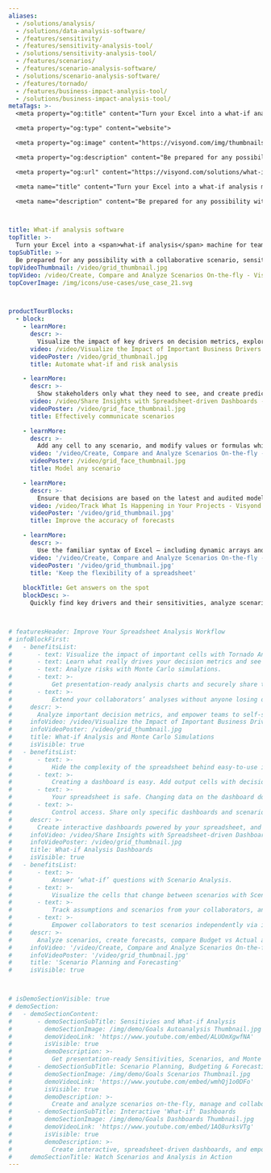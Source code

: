 ```yaml
---
aliases: 
  - /solutions/analysis/
  - /solutions/data-analysis-software/
  - /features/sensitivity/
  - /features/sensitivity-analysis-tool/
  - /solutions/sensitivity-analysis-tool/
  - /features/scenarios/
  - /features/scenario-analysis-software/
  - /solutions/scenario-analysis-software/
  - /features/tornado/
  - /features/business-impact-analysis-tool/
  - /solutions/business-impact-analysis-tool/
metaTags: >-
  <meta property="og:title" content="Turn your Excel into a what-if analysis machine for team players">

  <meta property="og:type" content="website">

  <meta property="og:image" content="https://visyond.com/img/thumbnails/Solutions2022/Thumbnail - Solutions - What-if 2022.png">

  <meta property="og:description" content="Be prepared for any possibility with a collaborative scenario, sensitivity and risk analysis solution that anyone on the team can easily use.">

  <meta property="og:url" content="https://visyond.com/solutions/what-if-analysis/">

  <meta name="title" content="Turn your Excel into a what-if analysis machine for team players">

  <meta name="description" content="Be prepared for any possibility with a collaborative scenario, sensitivity and risk analysis solution that anyone on the team can easily use.">



title: What-if analysis software
topTitle: >-
  Turn your Excel into a <span>what-if analysis</span> machine for team players
topSubTitle: >-
  Be prepared for any possibility with a collaborative scenario, sensitivity and risk analysis solution that anyone on the team can easily use.
topVideoThumbnail: /video/grid_thumbnail.jpg
topVideo: /video/Create, Compare and Analyze Scenarios On-the-fly - Visyond.mp4
topCoverImage: /img/icons/use-cases/use_case_21.svg



productTourBlocks:
  - block:
    - learnMore:
      descr: >-
        Visualize the impact of key drivers on decision metrics, explore their sensitivities, analyze scenarios and variance, and identify risks and opportunities. No code, no macros — just press a button and get results.
      video: /video/Visualize the Impact of Important Business Drivers - Visyond.mp4
      videoPoster: /video/grid_thumbnail.jpg
      title: Automate what-if and risk analysis

    - learnMore:
      descr: >-
        Show stakeholders only what they need to see, and create predictive dashboards for people to play with scenarios, test their own assumptions and forecasts so they will be prepared for ‘what will happen if…’ 
      video: /video/Share Insights with Spreadsheet-driven Dashboards - Visyond.mp4
      videoPoster: /video/grid_face_thumbnail.jpg
      title: Effectively communicate scenarios

    - learnMore:
      descr: >-
        Add any cell to any scenario, and modify values or formulas while keeping the original cell contents intact. Quickly update and combine scenarios, and turn what-if analysis into a collaborative experience.
      video: '/video/Create, Compare and Analyze Scenarios On-the-fly - Visyond.mp4'
      videoPoster: /video/grid_face_thumbnail.jpg
      title: Model any scenario

    - learnMore:
      descr: >-
        Ensure that decisions are based on the latest and audited model. Identify errors, data anomalies, and logical inconsistencies. Track changes, data sources, and feedback from stakeholders.
      video: /video/Track What Is Happening in Your Projects - Visyond.mp4
      videoPoster: '/video/grid_thumbnail.jpg'
      title: Improve the accuracy of forecasts

    - learnMore:
      descr: >-
        Use the familiar syntax of Excel — including dynamic arrays and XLOOKUPs — and quickly analyze the model, its scenarios, and create interactive visualizations for your team.
      video: '/video/Create, Compare and Analyze Scenarios On-the-fly - Visyond.mp4'
      videoPoster: '/video/grid_thumbnail.jpg'
      title: 'Keep the flexibility of a spreadsheet'      
         
    blockTitle: Get answers on the spot
    blockDesc: >-
      Quickly find key drivers and their sensitivities, analyze scenarios, and empower your team to get answers to their what-if questions without wasting time on updating the model and visualizations.



# featuresHeader: Improve Your Spreadsheet Analysis Workflow
# infoBlockFirst:
#   - benefitsList:
#       - text: Visualize the impact of important cells with Tornado Analysis.
#       - text: Learn what really drives your decision metrics and see how sensitive your model is to changes with Sensitivity Analysis.   
#       - text: Analyze risks with Monte Carlo simulations.
#       - text: >-
#           Get presentation-ready analysis charts and securely share them with collaborators.
#       - text: >-
#           Extend your collaborators’ analyses without anyone losing or corrupting data.
#     descr: >-
#       Analyze important decision metrics, and empower teams to self-serve and collaborate on analyses. All this - in a single platform that connects spreadsheets, analyses and dashboards.
#     infoVideo: /video/Visualize the Impact of Important Business Drivers - Visyond.mp4
#     infoVideoPoster: /video/grid_thumbnail.jpg
#     title: What-if Analysis and Monte Carlo Simulations
#     isVisible: true
#   - benefitsList:
#       - text: >-
#           Hide the complexity of the spreadsheet behind easy-to-use interactive dashboards, exposing only relevant inputs collaborators can ‘play’ with.
#       - text: >-
#           Creating a dashboard is easy. Add output cells with decision metrics from your spreadsheet, select input cells, style them as sliders or dropdowns, throw in some charts, and your dashboard is ready to go!
#       - text: >-
#           Your spreadsheet is safe. Changing data on the dashboard does not change the spreadsheet.
#       - text: >-
#           Control access. Share only specific dashboards and scenarios with specific collaborators.
#     descr: >-
#       Create interactive dashboards powered by your spreadsheet, and securely share them online. Let your team or clients safely play with the numbers and reflect on scenarios without the risk of breaking the spreadsheet.
#     infoVideo: /video/Share Insights with Spreadsheet-driven Dashboards - Visyond.mp4
#     infoVideoPoster: /video/grid_thumbnail.jpg
#     title: What-if Analysis Dashboards
#     isVisible: true         
#   - benefitsList:
#       - text: >-
#           Answer ‘what-if’ questions with Scenario Analysis.
#       - text: >-
#           Visualize the cells that change between scenarios with Scenario Waterfall Analysis.
#       - text: >-
#           Track assumptions and scenarios from your collaborators, and always know where the numbers are coming from.
#       - text: >-
#           Empower collaborators to test scenarios independently via interactive dashboards, shielding them from information overload.
#     descr: >-
#       Analyze scenarios, create forecasts, compare Budget vs Actual and turn scenario planning into a truly collaborative experience.
#     infoVideo: '/video/Create, Compare and Analyze Scenarios On-the-fly - Visyond.mp4'
#     infoVideoPoster: '/video/grid_thumbnail.jpg'
#     title: 'Scenario Planning and Forecasting'
#     isVisible: true



# isDemoSectionVisible: true
# demoSection:
#   - demoSectionContent:      
#       - demoSectionSubTitle: Sensitivies and What-if Analysis
#         demoSectionImage: /img/demo/Goals Autoanalysis Thumbnail.jpg
#         demoVideoLink: 'https://www.youtube.com/embed/ALUOmXgwfNA'
#         isVisible: true
#         demoDescription: >-
#           Get presentation-ready Sensitivities, Scenarios, and Monte Carlo Simulations with a few clicks.
#       - demoSectionSubTitle: Scenario Planning, Budgeting & Forecasting
#         demoSectionImage: /img/demo/Goals Scenarios Thumbnail.jpg
#         demoVideoLink: 'https://www.youtube.com/embed/wmhQj1o0DFo'
#         isVisible: true
#         demoDescription: >-
#           Create and analyze scenarios on-the-fly, manage and collaborate on assumptions.        
#       - demoSectionSubTitle: Interactive 'What-if' Dashboards
#         demoSectionImage: /img/demo/Goals Dashboards Thumbnail.jpg
#         demoVideoLink: 'https://www.youtube.com/embed/1AQ8urksVTg'
#         isVisible: true
#         demoDescription: >-
#           Create interactive, spreadsheet-driven dashboards, and empower collaborators to test scenarios without the risk of breaking the model.
#     demoSectionTitle: Watch Scenarios and Analysis in Action           
---
```


